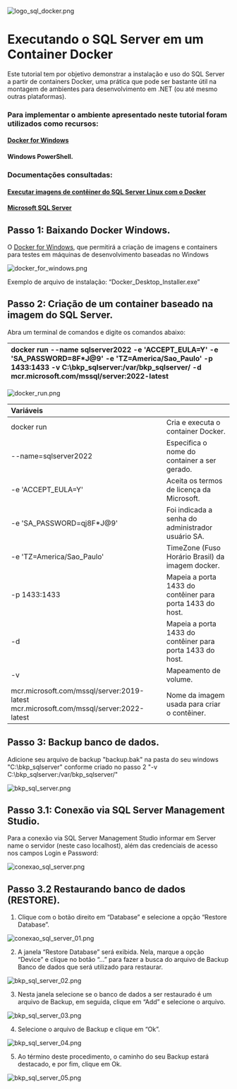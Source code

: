 ![logo_sql_docker.png](img/logo_sql_docker.png)

# Executando o SQL Server em um Container Docker
Este tutorial tem por objetivo demonstrar a instalação e uso do SQL Server a partir de containers Docker, uma prática que pode ser bastante útil na montagem de ambientes para desenvolvimento em .NET (ou até mesmo outras plataformas). 

### Para implementar o ambiente apresentado neste tutorial foram utilizados como recursos:  
#### [Docker for Windows](https://www.docker.com/docker-windows/)
#### Windows PowerShell.  

### Documentações consultadas:  

#### [Executar imagens de contêiner do SQL Server Linux com o Docker](https://hub.docker.com/_/microsoft-mssql-server)
#### [Microsoft SQL Server](https://hub.docker.com/_/microsoft-mssql-server)

## Passo 1: Baixando Docker  Windows.

O [Docker for Windows](https://www.docker.com/docker-windows/), que permitirá a criação de imagens e containers para testes em máquinas de desenvolvimento baseadas no Windows

![docker_for_windows.png](img/docker_for_windows.png)

Exemplo de arquivo de instalação: “Docker_Desktop_Installer.exe”

## Passo 2: Criação de um container baseado na imagem do SQL Server.

Abra um terminal de comandos e digite os comandos abaixo:

|docker run --name sqlserver2022 -e 'ACCEPT_EULA=Y' -e 'SA_PASSWORD=8F*J@9'  -e 'TZ=America/Sao_Paulo' -p 1433:1433 -v C:\bkp_sqlserver\:/var/bkp_sqlserver/ -d mcr.microsoft.com/mssql/server:2022-latest| 
| :--- | 

![docker_run.png](img/docker_run.png)

 
| Variáveis                  |                                                                                                         |
| :---                       | :---                                                                                                    |
| docker run                 | Cria e executa o container Docker.                                                                      |
| --name=sqlserver2022       | Especifica o nome do container a ser gerado.                                                            |
| -e 'ACCEPT_EULA=Y'         | Aceita os termos de licença da Microsoft.                                                               |
| -e 'SA_PASSWORD=qj8F*J@9'  | Foi indicada a senha do administrador usuário SA.                                                       |
| -e 'TZ=America/Sao_Paulo'  | TimeZone (Fuso Horário Brasil) da imagem docker.                                                        |
| -p 1433:1433               | Mapeia a porta 1433 do contêiner para porta 1433 do host.                                               |
| -d                         | Mapeia a porta 1433 do contêiner para porta 1433 do host.                                               |
| -v                         | Mapeamento de volume.                                                                                   |
| mcr.microsoft.com/mssql/server:2019-latest  mcr.microsoft.com/mssql/server:2022-latest | Nome da imagem usada para criar o contêiner.|

## Passo 3: Backup banco de dados.

Adicione seu arquivo de backup "backup.bak" na pasta do seu windows "C:\bkp_sqlserver" conforme criado no passo 2 "-v C:\bkp_sqlserver\:/var/bkp_sqlserver/"

![bkp_sql_server.png](img/bkp_sql_server.png)


## Passo 3.1: Conexão via SQL Server Management Studio.

Para a conexão via SQL Server Management Studio informar em Server name o servidor (neste caso localhost), além das credenciais de acesso nos campos Login e Password:

![conexao_sql_server.png](img/conexao_sql_server.png)

## Passo 3.2 Restaurando banco de dados (RESTORE).

01) Clique com o botão direito em “Database” e selecione a opção “Restore Database”.

![conexao_sql_server_01.png](img/bkp_sql_server_01.png)

02) A janela “Restore Database” será exibida. Nela, marque a opção “Device” e clique no botão “…” para fazer a busca do arquivo de Backup Banco de dados que será utilizado para restaurar.

![bkp_sql_server_02.png](img/bkp_sql_server_02.png)

03) Nesta janela selecione se o banco de dados a ser restaurado é um arquivo de Backup, em seguida, clique em “Add” e selecione o arquivo.

![bkp_sql_server_03.png](img/bkp_sql_server_03.png)

04) Selecione o arquivo de Backup e clique em “Ok”.

![bkp_sql_server_04.png](img/bkp_sql_server_04.png)

05) Ao término deste procedimento, o caminho do seu Backup estará destacado, e por fim, clique em Ok.

![bkp_sql_server_05.png](img/bkp_sql_server_05.png)















